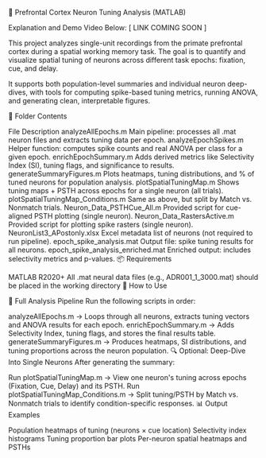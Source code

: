 🧠 Prefrontal Cortex Neuron Tuning Analysis (MATLAB)

Explanation and Demo Video Below:
[ LINK COMING SOON ]



This project analyzes single-unit recordings from the primate prefrontal cortex during a spatial working memory task. The goal is to quantify and visualize spatial tuning of neurons across different task epochs: fixation, cue, and delay.

It supports both population-level summaries and individual neuron deep-dives, with tools for computing spike-based tuning metrics, running ANOVA, and generating clean, interpretable figures.

📁 Folder Contents

File	Description
analyzeAllEpochs.m	Main pipeline: processes all .mat neuron files and extracts tuning data per epoch.
analyzeEpochSpikes.m	Helper function: computes spike counts and real ANOVA per class for a given epoch.
enrichEpochSummary.m	Adds derived metrics like Selectivity Index (SI), tuning flags, and significance to results.
generateSummaryFigures.m	Plots heatmaps, tuning distributions, and % of tuned neurons for population analysis.
plotSpatialTuningMap.m	Shows tuning maps + PSTH across epochs for a single neuron (all trials).
plotSpatialTuningMap_Conditions.m	Same as above, but split by Match vs. Nonmatch trials.
Neuron_Data_PSTHCue_All.m	Provided script for cue-aligned PSTH plotting (single neuron).
Neuron_Data_RastersActive.m	Provided script for plotting spike rasters (single neuron).
NeuronList3_APostonly.xlsx	Excel metadata list of neurons (not required to run pipeline).
epoch_spike_analysis.mat	Output file: spike tuning results for all neurons.
epoch_spike_analysis_enriched.mat	Enriched output: includes selectivity metrics and p-values.
📦 Requirements

MATLAB R2020+
All .mat neural data files (e.g., ADR001_1_3000.mat) should be placed in the working directory
🧭 How to Use

🔁 Full Analysis Pipeline
Run the following scripts in order:

analyzeAllEpochs.m
→ Loops through all neurons, extracts tuning vectors and ANOVA results for each epoch.
enrichEpochSummary.m
→ Adds Selectivity Index, tuning flags, and stores the final results table.
generateSummaryFigures.m
→ Produces heatmaps, SI distributions, and tuning proportions across the neuron population.
🔍 Optional: Deep-Dive Into Single Neurons
After generating the summary:

Run plotSpatialTuningMap.m
→ View one neuron's tuning across epochs (Fixation, Cue, Delay) and its PSTH.
Run plotSpatialTuningMap_Conditions.m
→ Split tuning/PSTH by Match vs. Nonmatch trials to identify condition-specific responses.
📊 Output Examples

Population heatmaps of tuning (neurons × cue location)
Selectivity index histograms
Tuning proportion bar plots
Per-neuron spatial heatmaps and PSTHs
